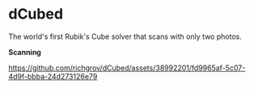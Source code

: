 # dCubed

The world's first Rubik's Cube solver that scans with only two photos.

**Scanning**

https://github.com/richgrov/dCubed/assets/38992201/fd9965af-5c07-4d9f-bbba-24d273126e79
